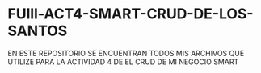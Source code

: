 # FUlll-ACT4-SMART-CRUD-DE-LOS-SANTOS
EN ESTE REPOSITORIO SE ENCUENTRAN TODOS MIS ARCHIVOS QUE UTILIZE PARA LA ACTIVIDAD 4 DE EL CRUD DE MI NEGOCIO SMART
